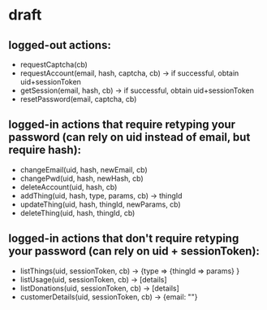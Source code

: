 # draft

## logged-out actions:

* requestCaptcha(cb)
* requestAccount(email, hash, captcha, cb) -> if successful, obtain uid+sessionToken
* getSession(email, hash, cb) -> if successful, obtain uid+sessionToken
* resetPassword(email, captcha, cb)

## logged-in actions that require retyping your password (can rely on uid instead of email, but require hash):

* changeEmail(uid, hash, newEmail, cb)
* changePwd(uid, hash, newHash, cb)
* deleteAccount(uid, hash, cb)
* addThing(uid, hash, type, params, cb) -> thingId
* updateThing(uid, hash, thingId, newParams, cb)
* deleteThing(uid, hash, thingId, cb)

## logged-in actions that don't require retyping your password (can rely on uid + sessionToken):

* listThings(uid, sessionToken, cb) -> {type => {thingId => params} }
* listUsage(uid, sessionToken, cb) -> [details]
* listDonations(uid, sessionToken, cb) -> [details]
* customerDetails(uid, sessionToken, cb) -> {email: ""}

